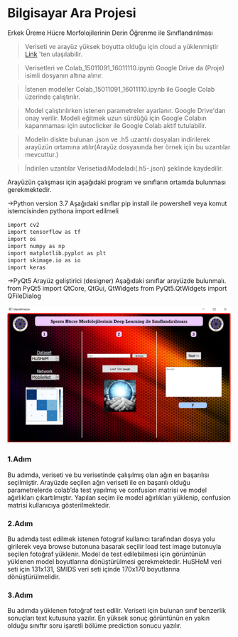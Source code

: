# Bilgisayar Ara Projesi
Erkek Üreme Hücre Morfolojilerinin Derin Öğrenme ile Sınıflandırılması

>Veriseti ve arayüz yüksek boyutta olduğu için cloud a yüklenmiştir <a href="https://drive.google.com/drive/folders/1JmtY57tSh_rTOv18YqfwpOsPvcAl87oN?usp=sharing" target="_blank">Link</a> 'ten ulaşılabilir.


>Verisetleri ve Colab_15011091_16011110.ipynb Google Drive da (Proje) isimli dosyanın altına alınır.

>İstenen modeller Colab_15011091_16011110.ipynb ile Google Colab üzerinde  çalıştırılır.

>Model çalıştırılırken istenen parametreler ayarlanır. Google Drive'dan onay verilir. Modeli eğitmek uzun sürdüğü için Google Colabın kapanmaması için autoclicker ile Google Colab aktif tutulabilir.

>Modelin diskte bulunan .json ve .h5 uzantılı dosyaları indirilerek arayüzün ortamına atılır(Arayüz dosyasında her örnek için bu uzantılar mevcuttur.)

>İndirilen uzantılar VerisetiadıModeladı(.h5-.json) şeklinde kaydedilir.


Arayüzün çalışması için aşağıdaki program ve sınıfların ortamda bulunması gerekmektedir.

->Python version 3.7
Aşağıdaki sınıflar pip install ile powershell veya komut istemcisinden pythona import edilmeli
	
	import cv2
	import tensorflow as tf
	import os
	import numpy as np
	import matplotlib.pyplot as plt
	import skimage.io as io
	import keras


->PyQt5 Arayüz geliştirici (designer)
Aşağıdaki sınıflar arayüzde bulunmalı.
	from PyQt5 import QtCore, QtGui, QtWidgets
	from PyQt5.QtWidgets import QFileDialog
<p align="center">

  <img src="https://github.com/omertortumlu/Midterm-Project/blob/master/firstpage.png" title="Uygulama Arayüzü" alt="accessibility text">
</p>

### 1.Adım
Bu adımda, veriseti ve bu verisetinde çalışılmış olan ağın en başarılısı seçilmiştir. Arayüzde seçilen ağın veriseti ile en başarılı olduğu parametrelerde colab’da test yapılmış ve confusion matrisi ve model ağırlıkları çıkartılmıştır. Yapılan seçim ile model ağırlıkları yüklenip, confusion matrisi kullanıcıya gösterilmektedir.

### 2.Adım
Bu adımda test edilmek istenen fotograf kullanıcı tarafından dosya yolu 
girilerek veya browse butonuna basarak seçilir load test image butonuyla seçilen
fotoğraf yüklenir. Model de test edilebilmesi için görüntünün yüklenen model boyutlarına 
dönüştürülmesi gerekmektedir. HuSHeM veri seti için 131x131, 
SMIDS veri seti içinde 170x170 boyutlarına dönüştürülmelidir.

### 3.Adım
Bu adımda yüklenen fotoğraf test edilir. Veriseti için bulunan sınıf benzerlik sonuçları 
text kutusuna yazılır. En yüksek sonuç görüntünün en yakın olduğu sınıftır soru işaretli
bölüme prediction sonucu yazılır.

